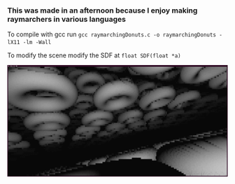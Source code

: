 ### This was made in an afternoon because I enjoy making raymarchers in various languages

To compile with gcc run `gcc raymarchingDonuts.c -o raymarchingDonuts -lX11 -lm -Wall`

To modify the scene modify the SDF at `float SDF(float *a)`

![A field of infinite donuts](output.png)
